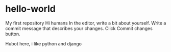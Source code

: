 # hello-world
My first repository
Hi humans
In the editor, write a bit about yourself.
Write a commit message that describes your changes.
Click Commit changes button.

Hubot here, i like python and django
